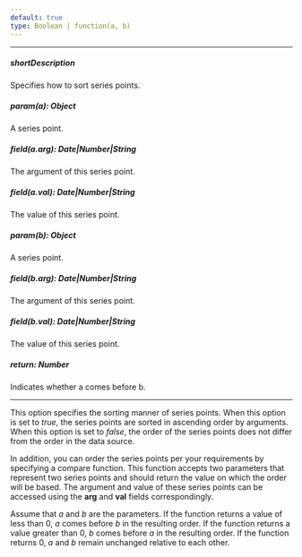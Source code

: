 ```yaml
---
default: true
type: Boolean | function(a, b)
---
```

---
##### shortDescription
Specifies how to sort series points.

##### param(a): Object
A series point.

##### field(a.arg): Date|Number|String
The argument of this series point.

##### field(a.val): Date|Number|String
The value of this series point.

##### param(b): Object
A series point.

##### field(b.arg): Date|Number|String
The argument of this series point.

##### field(b.val): Date|Number|String
The value of this series point.

##### return: Number
Indicates whether a comes before b.

---
This option specifies the sorting manner of series points. When this option is set to *true*, the series points are sorted in ascending order by arguments. When this option is set to *false*, the order of the series points does not differ from the order in the data source.

In addition, you can order the series points per your requirements by specifying a compare function. This function accepts two parameters that represent two series points and should return the value on which the order will be based. The argument and value of these series points can be accessed using the **arg** and **val** fields correspondingly.

Assume that *a* and *b* are the parameters. If the function returns a value of less than 0, *a* comes before *b* in the resulting order. If the function returns a value greater than 0, *b* comes before *a* in the resulting order. If the function returns 0, *a* and *b* remain unchanged relative to each other.